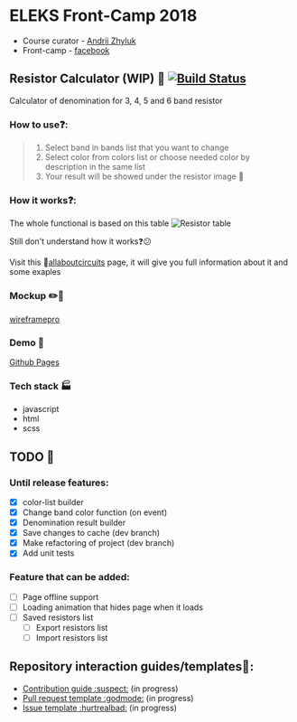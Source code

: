 # ELEKS Front-Camp 2018

* Course curator - [Andrii Zhyluk](https://github.com/veliohart)
* Front-camp - [facebook](https://www.facebook.com/groups/270300106928894)

## Resistor Calculator (WIP) :wrench: [![Build Status](https://travis-ci.com/Terian93/ResistorCalculator.svg?branch=master)](https://travis-ci.com/Terian93/ResistorCalculator)

Calculator of denomination  for 3, 4, 5 and 6 band resistor
### How to use:question::
> 1) Select band in bands list that you want to change
> 2) Select color from colors list or choose needed color by description in the same list
> 3) Your result will be showed under the resistor image :checkered_flag: 

### How it works:question::
The whole functional is based on this table 
![Resistor table](https://www.resistorguide.com/pictures/resistor_color_codes_chart.png)

Still don't understand how it works:question::confused: 

Visit this :link:[allaboutcircuits](https://www.allaboutcircuits.com/textbook/reference/chpt-2/resistor-color-codes/) page, it will give you full information about it and some exaples  

### Mockup :pencil2::ledger:
[wireframepro](https://wireframepro.mockflow.com/view/M4a2369d2f7b87c14994306dbfbbdcd0a1539283803750#/page/52e1c9b32fe44fd6b38ab48648ae21b6)
### Demo :hammer:
[Github Pages](https://terian93.github.io/ResistorCalculator/)

### Tech stack :factory:
- javascript
- html
- scss

## TODO :construction:

### Until release features:
- [x] color-list builder
- [x] Change band color function (on event) 
- [x] Denomination result builder
- [x] Save changes to cache (dev branch)
- [x] Make refactoring of project (dev branch)
- [x] Add unit tests

### Feature that can be added:
- [ ] Page offline support
- [ ] Loading animation that hides page when it loads
- [ ] Saved resistors list
    - [ ] Export resistors list
    - [ ] Import resistors list

## Repository interaction guides/templates:notebook_with_decorative_cover::
- [Contribution guide :suspect:]() (in progress) 
- [Pull request template :godmode:]() (in progress)
- [Issue template :hurtrealbad:]() (in progress)
